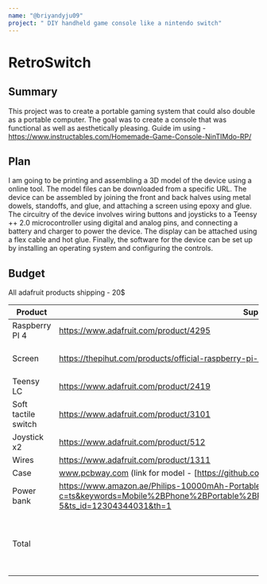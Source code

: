 ```yaml
---
name: "@briyandyju09"
project: " DIY handheld game console like a nintendo switch"
---
```


# RetroSwitch

## Summary

This project was to create a portable gaming system that could also double as a portable computer. The goal was to create a console that was functional as well as aesthetically pleasing. Guide im using - https://www.instructables.com/Homemade-Game-Console-NinTIMdo-RP/
## Plan 

I am going to be printing and assembling a 3D model of the device using a online tool. The model files can be downloaded from a specific URL. The device can be assembled by joining the front and back halves using metal dowels, standoffs, and glue, and attaching a screen using epoxy and glue. The circuitry of the device involves wiring buttons and joysticks to a Teensy ++ 2.0 microcontroller using digital and analog pins, and connecting a battery and charger to power the device. The display can be attached using a flex cable and hot glue. Finally, the software for the device can be set up by installing an operating system and configuring the controls.

## Budget

All adafruit products shipping - 20$

| Product         | Supplier/Link                         | Cost   |
| --------------- | ------------------------------------- | ------ |
| Raspberry PI 4   | https://www.adafruit.com/product/4295 | $35 |
| Screen | https://thepihut.com/products/official-raspberry-pi-7-touchscreen-display  | $82.20 + 10 (shipping) |
| Teensy LC   | https://www.adafruit.com/product/2419 | $17.50 |
| Soft tactile switch   | https://www.adafruit.com/product/3101 | $1.95 |
| Joystick x2  | https://www.adafruit.com/product/512 | $11.9 |
| Wires  | https://www.adafruit.com/product/1311 | $15.95 |
| Case | www.pcbway.com (link for model - [https://github.com/timlindquist/Nintimdo-RP_3D_models]) | $40 |
| Power bank | https://www.amazon.ae/Philips-10000mAh-Portable-DLP1710CV-97/dp/B082HQ6M7R/ref=sr_1_5?c=ts&keywords=Mobile%2BPhone%2BPortable%2BPower%2BBanks&qid=1672756310&s=electronics&sr=1-5&ts_id=12304344031&th=1 | $13.34 + 10 (shipping) |
| Total           |                                       | $257.84 (Final price may vary due to later offers)|
